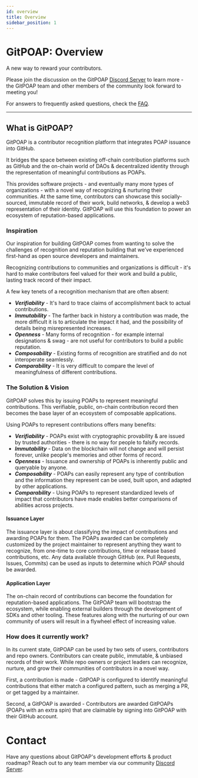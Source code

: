 ```yaml
---
id: overview
title: Overview
sidebar_position: 1
---
```


# GitPOAP: Overview

A new way to reward your contributors.

Please join the discussion on the GitPOAP [Discord Server](https://gitpoap.io/discord) to learn more - the GitPOAP team and other members of the community look forward to meeting you!

For answers to frequently asked questions, check the [FAQ](./faq.md).

---

## What is GitPOAP?

GitPOAP is a contributor recognition platform that integrates POAP issuance into GitHub.

It bridges the space between existing off-chain contribution platforms such as GitHub and the on-chain world of DAOs & decentralized identity through the representation of meaningful contributions as POAPs.

This provides software projects - and eventually many more types of organizations - with a novel way of recognizing & nurturing their communities. At the same time, contributors can showcase this socially-sourced, immutable record of their work, build networks, & develop a web3 representation of their identity. GitPOAP will use this foundation to power an ecosystem of reputation-based applications.

### Inspiration

Our inspiration for building GitPOAP comes from wanting to solve the challenges of recognition and reputation building that we’ve experienced first-hand as open source developers and maintainers.

Recognizing contributions to communities and organizations is difficult - it's hard to make contributors feel valued for their work and build a public, lasting track record of their impact.

A few key tenets of a recognition mechanism that are often absent:

- **_Verifiability_** - It's hard to trace claims of accomplishment back to actual contributions.
- **_Immutability_** - The farther back in history a contribution was made, the more difficult it is to articulate the impact it had, and the possibility of details being misrepresented increases.
- **_Openness_** - Many forms of recognition - for example internal designations & swag - are not useful for contributors to build a public reputation.
- **_Composability_** - Existing forms of recognition are stratified and do not interoperate seamlessly.
- **_Comparability_** - It is very difficult to compare the level of meaningfulness of different contributions.

### The Solution & Vision

GitPOAP solves this by issuing POAPs to represent meaningful contributions. This verifiable, public, on-chain contribution record then becomes the base layer of an ecosystem of composable applications.

Using POAPs to represent contributions offers many benefits:

- **_Verifiability_** - POAPs exist with cryptographic provability & are issued by trusted authorities - there is no way for people to falsify records.
- **_Immutability_** - Data on the blockchain will not change and will persist forever, unlike people's memories and other forms of record.
- **_Openness_** - Issuance and ownership of POAPs is inherently public and queryable by anyone.
- **_Composability_** - POAPs can easily represent any type of contribution and the information they represent can be used, built upon, and adapted by other applications.
- **_Comparability_** - Using POAPs to represent standardized levels of impact that contributors have made enables better comparisons of abilities across projects.

#### Issuance Layer

The issuance layer is about classifying the impact of contributions and awarding POAPs for them. The POAPs awarded can be completely customized by the project maintainer to represent anything they want to recognize, from one-time to core contributions, time or release based contributions, etc. Any data available through GitHub (ex. Pull Requests, Issues, Commits) can be used as inputs to determine which POAP should be awarded.

#### Application Layer

The on-chain record of contributions can become the foundation for reputation-based applications. The GitPOAP team will bootstrap the ecosystem, while enabling external builders through the development of SDKs and other tooling. These features along with the nurturing of our own community of users will result in a flywheel effect of increasing value.

### How does it currently work?

In its current state, GitPOAP can be used by two sets of users, contributors and repo owners. Contributors can create public, immutable, & unbiased records of their work. While repo owners or project leaders can recognize, nurture, and grow their communities of contributors in a novel way.

First, a contribution is made - GitPOAP is configured to identify meaningful contributions that either match a configured pattern, such as merging a PR, or get tagged by a maintainer.

Second, a GitPOAP is awarded - Contributors are awarded GitPOAPs (POAPs with an extra spin) that are claimable by signing into GitPOAP with their GitHub account.

# Contact

Have any questions about GitPOAP's development efforts & product roadmap? Reach out to any team member via our community [Discord Server](https://gitpoap.io/discord).
